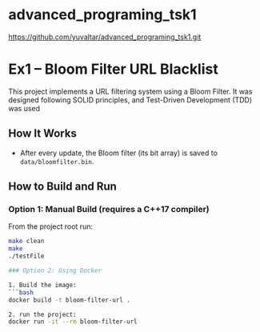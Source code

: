 # advanced_programing_tsk1
https://github.com/yuvaltar/advanced_programing_tsk1.git


# Ex1 – Bloom Filter URL Blacklist

This project implements a URL filtering system using a Bloom Filter.
It was designed following SOLID principles, and Test-Driven Development (TDD)
was used

## How It Works

- After every update, the Bloom filter (its bit array) is saved to `data/bloomfilter.bin`.

## How to Build and Run

### Option 1: Manual Build (requires a C++17 compiler)

From the project root run:
```bash
make clean 
make
./testFile

### Option 2: Using Docker

1. Build the image:
```bash
docker build -t bloom-filter-url .

2. run the project:
docker run -it --rm bloom-filter-url